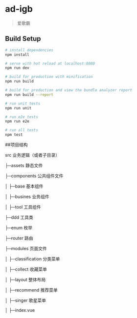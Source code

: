 # ad-igb

> 爱歌霸

## Build Setup

``` bash
# install dependencies
npm install

# serve with hot reload at localhost:8080
npm run dev

# build for production with minification
npm run build

# build for production and view the bundle analyzer report
npm run build --report

# run unit tests
npm run unit

# run e2e tests
npm run e2e

# run all tests
npm test
```

##项目结构

src  业务逻辑（或者子目录）

├─assets                    静态文件

├─components                公共组件文件

│  ├─base                       基本组件

│  ├─busines                    业务组件

│  ├─tool                       工具组件

├─ddd                       工具类

├─enum                      枚举

├─router                    路由

├─modules                   页面文件

│  ├─classification             分类菜单

│  ├─collect                    收藏菜单

│  ├─layout                     整体布局

│  ├─recommend                  推荐菜单

│  ├─singer                     歌星菜单

│  ├─index.vue                
